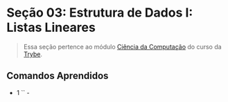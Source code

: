 # Seção 03: Estrutura de Dados I: Listas Lineares

>Essa seção pertence ao módulo [Ciência da Computação](https://github.com/Ruan-Portella/Trybe_Exercicios/tree/main/ciencia-da-computacao) do curso da [Trybe](https://www.betrybe.com/).

## Comandos Aprendidos

- 1 `` -
